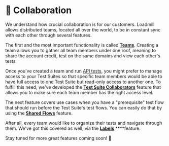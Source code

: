 # 🤝  Collaboration

We understand how crucial collaboration is for our customers. Loadmill allows distributed teams, located all over the world, to be in constant sync with each other through several features.

The first and the most important functionality is called [**Teams**](https://docs.loadmill.com/collaboration/teams). Creating a team allows you to gather all team members under one roof, meaning to share the account credit, test on the same domains and view each other's tests.

Once you've created a team and run [API tests](https://docs.loadmill.com/api-testing/getting-started), you might prefer to manage access to your Test Suites so that specific team members would be able to have full access to one Test Suite but read-only access to another one. To fulfill this need, we've developed the [**Test Suite Collaborators**](https://docs.loadmill.com/collaboration/test-suite-collaborators-1) feature that allows you to make sure each team member has the right access level.

The next feature covers use cases when you have a "prerequisite" test flow that should run before the Test Suite's test flows. You can easily do that by using the [**Shared Flows**](https://docs.loadmill.com/collaboration/shared-flows) feature.

After all, every team would like to organize their tests and navigate through them. We've got this covered as well, via the [**Labels**](https://docs.loadmill.com/collaboration/labels-and-filters) ****feature.

Stay tuned for more great features coming soon! 🎉 

